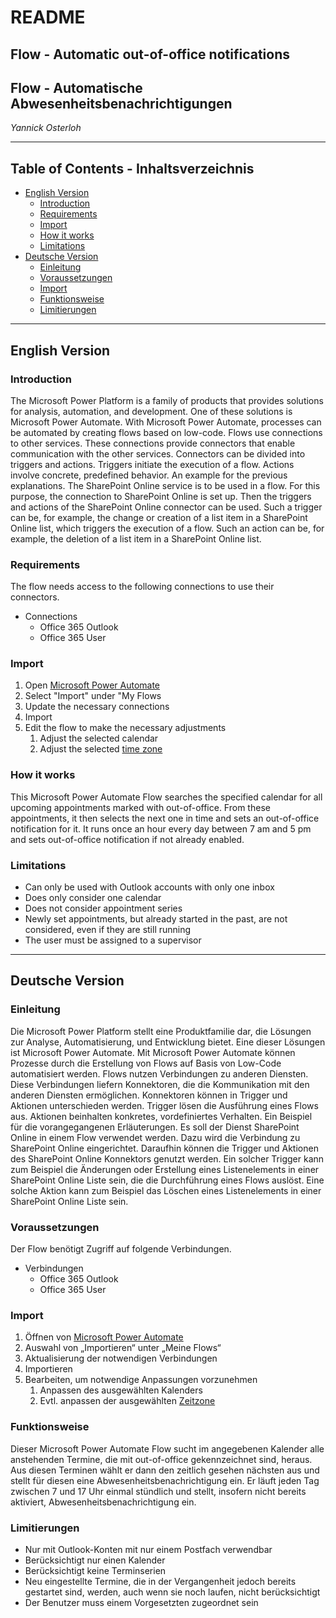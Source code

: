 # **README**

## **Flow - Automatic out-of-office notifications**
## **Flow - Automatische Abwesenheitsbenachrichtigungen**

*Yannick Osterloh*

---

## Table of Contents - Inhaltsverzeichnis

- [English Version](#engVersion) 
    - [Introduction](#engIntroduction)
    - [Requirements](#engRequirements)
    - [Import](#engImport) 
    - [How it works](#engHowItWorks)
    - [Limitations](#engLimitations)
- [Deutsche Version](#gerVersion)
    - [Einleitung](#gerIntroduction)
    - [Voraussetzungen](#gerRequirements)
    - [Import](#gerImport)
    - [Funktionsweise](#gerHowItWorks)
    - [Limitierungen](#gerLimitations)

---

## English Version <a name="engVersion"></a>

### Introduction <a name="engIntroduction"></a>

The Microsoft Power Platform is a family of products that provides solutions for analysis, automation, and development. One of these solutions is Microsoft Power Automate. With Microsoft Power Automate, processes can be automated by creating flows based on low-code. Flows use connections to other services. These connections provide connectors that enable communication with the other services. Connectors can be divided into triggers and actions. Triggers initiate the execution of a flow. Actions involve concrete, predefined behavior. An example for the previous explanations. The SharePoint Online service is to be used in a flow. For this purpose, the connection to SharePoint Online is set up. Then the triggers and actions of the SharePoint Online connector can be used. Such a trigger can be, for example, the change or creation of a list item in a SharePoint Online list, which triggers the execution of a flow. Such an action can be, for example, the deletion of a list item in a SharePoint Online list.

### Requirements <a name="engRequirements"></a>

The flow needs access to the following connections to use their connectors.

- Connections
    - Office 365 Outlook
    - Office 365 User

### Import <a name="engImport"></a>

1. Open [Microsoft Power Automate](https://emea.flow.microsoft.com/)
2. Select "Import" under "My Flows
3. Update the necessary connections
4. Import
5. Edit the flow to make the necessary adjustments
    1. Adjust the selected calendar
    2. Adjust the selected [time zone](https://docs.microsoft.com/en-us/windows-hardware/manufacture/desktop/default-time-zones?view=windows-11)

### How it works <a name="engHowItWorks"></a>

This Microsoft Power Automate Flow searches the specified calendar for all upcoming appointments marked with out-of-office. From these appointments, it then selects the next one in time and sets an out-of-office notification for it. It runs once an hour every day between 7 am and 5 pm and sets out-of-office notification if not already enabled.

### Limitations <a name="engLimitations"></a>

- Can only be used with Outlook accounts with only one inbox
- Does only consider one calendar
- Does not consider appointment series
- Newly set appointments, but already started in the past, are not considered, even if they are still running
- The user must be assigned to a supervisor

---

## Deutsche Version <a name="gerVersion"></a>

### Einleitung <a name="gerIntroduction"></a>

Die Microsoft Power Platform stellt eine Produktfamilie dar, die Lösungen zur Analyse, Automatisierung, und Entwicklung bietet. Eine dieser Lösungen ist Microsoft Power Automate. Mit Microsoft Power Automate können Prozesse durch die Erstellung von Flows auf Basis von Low-Code automatisiert werden. Flows nutzen Verbindungen zu anderen Diensten. Diese Verbindungen liefern Konnektoren, die die Kommunikation mit den anderen Diensten ermöglichen. Konnektoren können in Trigger und Aktionen unterschieden werden. Trigger lösen die Ausführung eines Flows aus. Aktionen beinhalten konkretes, vordefiniertes Verhalten. Ein Beispiel für die vorangegangenen Erläuterungen. Es soll der Dienst SharePoint Online in einem Flow verwendet werden. Dazu wird die Verbindung zu SharePoint Online eingerichtet. Daraufhin können die Trigger und Aktionen des SharePoint Online Konnektors genutzt werden. Ein solcher Trigger kann zum Beispiel die Änderungen oder Erstellung eines Listenelements in einer SharePoint Online Liste sein, die die Durchführung eines Flows auslöst. Eine solche Aktion kann zum Beispiel das Löschen eines Listenelements in einer SharePoint Online Liste sein.

### Voraussetzungen <a name="gerRequirements"></a>

Der Flow benötigt Zugriff auf folgende Verbindungen.
- Verbindungen
    - Office 365 Outlook
    - Office 365 User


### Import <a name="gerImport"></a>

1. Öffnen von [Microsoft Power Automate](https://emea.flow.microsoft.com/)
2. Auswahl von „Importieren“ unter „Meine Flows“
3. Aktualisierung der notwendigen Verbindungen
4. Importieren
5. Bearbeiten, um notwendige Anpassungen vorzunehmen
    1. Anpassen des ausgewählten Kalenders
    2. Evtl. anpassen der ausgewählten [Zeitzone](https://docs.microsoft.com/de-de/windows-hardware/manufacture/desktop/default-time-zones?view=windows-11)

### Funktionsweise <a name="gerHowItWorks"></a>

Dieser Microsoft Power Automate Flow sucht im angegebenen Kalender alle anstehenden Termine, die mit out-of-office gekennzeichnet sind, heraus. Aus diesen Terminen wählt er dann den zeitlich gesehen nächsten aus und stellt für diesen eine Abwesenheitsbenachrichtigung ein. Er läuft jeden Tag zwischen 7 und 17 Uhr einmal stündlich und stellt, insofern nicht bereits aktiviert, Abwesenheitsbenachrichtigung ein.

### Limitierungen <a name="gerLimitations"></a>

- Nur mit Outlook-Konten mit nur einem Postfach verwendbar
- Berücksichtigt nur einen Kalender
- Berücksichtigt keine Terminserien
- Neu eingestellte Termine, die in der Vergangenheit jedoch bereits gestartet sind, werden, auch wenn sie noch laufen, nicht berücksichtigt
- Der Benutzer muss einem Vorgesetzten zugeordnet sein